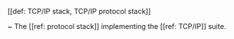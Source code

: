 [[def: TCP/IP stack, TCP/IP protocol stack]]

~ The [[ref: protocol stack]] implementing the [[ref: TCP/IP]] suite.
